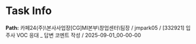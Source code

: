 # Task Info

**Path:** 카페24(주)\본사사업장\[CG]MI본부\창업센터\팀장 / jmpark05 / [332921] 입주사 VOC 응대 _ 답변 코멘트 작성 / 2025-09-01_00-00-00

